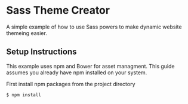 # Sass Theme Creator

A simple example of how to use Sass powers to make dynamic website themeing easier.

## Setup Instructions

This example uses npm and Bower for asset managment. This guide assumes you already have npm installed on your system.

First install npm packages from the project directory

	$ npm install